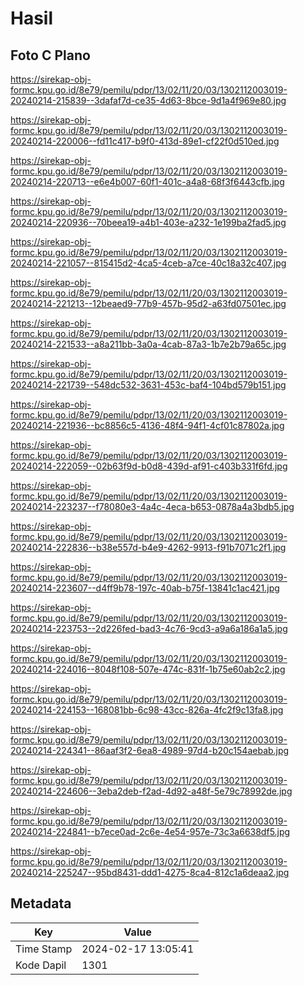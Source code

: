 # Hasil

## Foto C Plano

https://sirekap-obj-formc.kpu.go.id/8e79/pemilu/pdpr/13/02/11/20/03/1302112003019-20240214-215839--3dafaf7d-ce35-4d63-8bce-9d1a4f969e80.jpg

https://sirekap-obj-formc.kpu.go.id/8e79/pemilu/pdpr/13/02/11/20/03/1302112003019-20240214-220006--fd11c417-b9f0-413d-89e1-cf22f0d510ed.jpg

https://sirekap-obj-formc.kpu.go.id/8e79/pemilu/pdpr/13/02/11/20/03/1302112003019-20240214-220713--e6e4b007-60f1-401c-a4a8-68f3f6443cfb.jpg

https://sirekap-obj-formc.kpu.go.id/8e79/pemilu/pdpr/13/02/11/20/03/1302112003019-20240214-220936--70beea19-a4b1-403e-a232-1e199ba2fad5.jpg

https://sirekap-obj-formc.kpu.go.id/8e79/pemilu/pdpr/13/02/11/20/03/1302112003019-20240214-221057--815415d2-4ca5-4ceb-a7ce-40c18a32c407.jpg

https://sirekap-obj-formc.kpu.go.id/8e79/pemilu/pdpr/13/02/11/20/03/1302112003019-20240214-221213--12beaed9-77b9-457b-95d2-a63fd07501ec.jpg

https://sirekap-obj-formc.kpu.go.id/8e79/pemilu/pdpr/13/02/11/20/03/1302112003019-20240214-221533--a8a211bb-3a0a-4cab-87a3-1b7e2b79a65c.jpg

https://sirekap-obj-formc.kpu.go.id/8e79/pemilu/pdpr/13/02/11/20/03/1302112003019-20240214-221739--548dc532-3631-453c-baf4-104bd579b151.jpg

https://sirekap-obj-formc.kpu.go.id/8e79/pemilu/pdpr/13/02/11/20/03/1302112003019-20240214-221936--bc8856c5-4136-48f4-94f1-4cf01c87802a.jpg

https://sirekap-obj-formc.kpu.go.id/8e79/pemilu/pdpr/13/02/11/20/03/1302112003019-20240214-222059--02b63f9d-b0d8-439d-af91-c403b331f6fd.jpg

https://sirekap-obj-formc.kpu.go.id/8e79/pemilu/pdpr/13/02/11/20/03/1302112003019-20240214-223237--f78080e3-4a4c-4eca-b653-0878a4a3bdb5.jpg

https://sirekap-obj-formc.kpu.go.id/8e79/pemilu/pdpr/13/02/11/20/03/1302112003019-20240214-222836--b38e557d-b4e9-4262-9913-f91b7071c2f1.jpg

https://sirekap-obj-formc.kpu.go.id/8e79/pemilu/pdpr/13/02/11/20/03/1302112003019-20240214-223607--d4ff9b78-197c-40ab-b75f-13841c1ac421.jpg

https://sirekap-obj-formc.kpu.go.id/8e79/pemilu/pdpr/13/02/11/20/03/1302112003019-20240214-223753--2d226fed-bad3-4c76-9cd3-a9a6a186a1a5.jpg

https://sirekap-obj-formc.kpu.go.id/8e79/pemilu/pdpr/13/02/11/20/03/1302112003019-20240214-224016--8048f108-507e-474c-831f-1b75e60ab2c2.jpg

https://sirekap-obj-formc.kpu.go.id/8e79/pemilu/pdpr/13/02/11/20/03/1302112003019-20240214-224153--168081bb-6c98-43cc-826a-4fc2f9c13fa8.jpg

https://sirekap-obj-formc.kpu.go.id/8e79/pemilu/pdpr/13/02/11/20/03/1302112003019-20240214-224341--86aaf3f2-6ea8-4989-97d4-b20c154aebab.jpg

https://sirekap-obj-formc.kpu.go.id/8e79/pemilu/pdpr/13/02/11/20/03/1302112003019-20240214-224606--3eba2deb-f2ad-4d92-a48f-5e79c78992de.jpg

https://sirekap-obj-formc.kpu.go.id/8e79/pemilu/pdpr/13/02/11/20/03/1302112003019-20240214-224841--b7ece0ad-2c6e-4e54-957e-73c3a6638df5.jpg

https://sirekap-obj-formc.kpu.go.id/8e79/pemilu/pdpr/13/02/11/20/03/1302112003019-20240214-225247--95bd8431-ddd1-4275-8ca4-812c1a6deaa2.jpg


## Metadata

| Key        | Value               |
| ---------- | ------------------- |
| Time Stamp | 2024-02-17 13:05:41 |
| Kode Dapil | 1301                |



